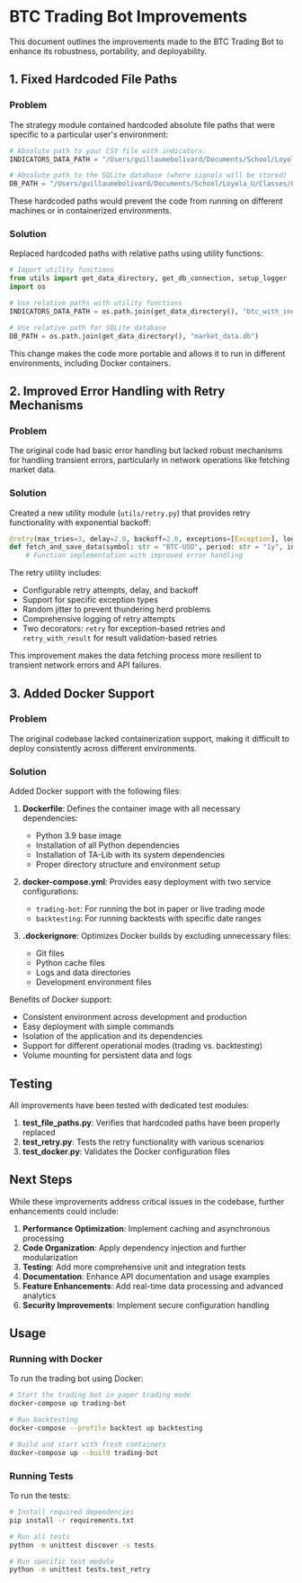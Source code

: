 # BTC Trading Bot Improvements

This document outlines the improvements made to the BTC Trading Bot to enhance its robustness, portability, and deployability.

## 1. Fixed Hardcoded File Paths

### Problem
The strategy module contained hardcoded absolute file paths that were specific to a particular user's environment:

```python
# Absolute path to your CSV file with indicators:
INDICATORS_DATA_PATH = "/Users/guillaumebolivard/Documents/School/Loyola_U/Classes/Capstone_MS_Finance/Trading_challenge/trading_bot/data/btc_with_indicators.csv"

# Absolute path to the SQLite database (where signals will be stored)
DB_PATH = "/Users/guillaumebolivard/Documents/School/Loyola_U/Classes/Capstone_MS_Finance/Trading_challenge/trading_bot/data/market_data.db"
```

These hardcoded paths would prevent the code from running on different machines or in containerized environments.

### Solution
Replaced hardcoded paths with relative paths using utility functions:

```python
# Import utility functions
from utils import get_data_directory, get_db_connection, setup_logger
import os

# Use relative paths with utility functions
INDICATORS_DATA_PATH = os.path.join(get_data_directory(), "btc_with_indicators.csv")

# Use relative path for SQLite database
DB_PATH = os.path.join(get_data_directory(), "market_data.db")
```

This change makes the code more portable and allows it to run in different environments, including Docker containers.

## 2. Improved Error Handling with Retry Mechanisms

### Problem
The original code had basic error handling but lacked robust mechanisms for handling transient errors, particularly in network operations like fetching market data.

### Solution
Created a new utility module (`utils/retry.py`) that provides retry functionality with exponential backoff:

```python
@retry(max_tries=3, delay=2.0, backoff=2.0, exceptions=[Exception], logger_name="fetch_historical_data")
def fetch_and_save_data(symbol: str = "BTC-USD", period: str = "1y", interval: str = "1h", data_path: Optional[str] = None) -> bool:
    # Function implementation with improved error handling
```

The retry utility includes:
- Configurable retry attempts, delay, and backoff
- Support for specific exception types
- Random jitter to prevent thundering herd problems
- Comprehensive logging of retry attempts
- Two decorators: `retry` for exception-based retries and `retry_with_result` for result validation-based retries

This improvement makes the data fetching process more resilient to transient network errors and API failures.

## 3. Added Docker Support

### Problem
The original codebase lacked containerization support, making it difficult to deploy consistently across different environments.

### Solution
Added Docker support with the following files:

1. **Dockerfile**: Defines the container image with all necessary dependencies:
   - Python 3.9 base image
   - Installation of all Python dependencies
   - Installation of TA-Lib with its system dependencies
   - Proper directory structure and environment setup

2. **docker-compose.yml**: Provides easy deployment with two service configurations:
   - `trading-bot`: For running the bot in paper or live trading mode
   - `backtesting`: For running backtests with specific date ranges

3. **.dockerignore**: Optimizes Docker builds by excluding unnecessary files:
   - Git files
   - Python cache files
   - Logs and data directories
   - Development environment files

Benefits of Docker support:
- Consistent environment across development and production
- Easy deployment with simple commands
- Isolation of the application and its dependencies
- Support for different operational modes (trading vs. backtesting)
- Volume mounting for persistent data and logs

## Testing

All improvements have been tested with dedicated test modules:

1. **test_file_paths.py**: Verifies that hardcoded paths have been properly replaced
2. **test_retry.py**: Tests the retry functionality with various scenarios
3. **test_docker.py**: Validates the Docker configuration files

## Next Steps

While these improvements address critical issues in the codebase, further enhancements could include:

1. **Performance Optimization**: Implement caching and asynchronous processing
2. **Code Organization**: Apply dependency injection and further modularization
3. **Testing**: Add more comprehensive unit and integration tests
4. **Documentation**: Enhance API documentation and usage examples
5. **Feature Enhancements**: Add real-time data processing and advanced analytics
6. **Security Improvements**: Implement secure configuration handling

## Usage

### Running with Docker

To run the trading bot using Docker:

```bash
# Start the trading bot in paper trading mode
docker-compose up trading-bot

# Run backtesting
docker-compose --profile backtest up backtesting

# Build and start with fresh containers
docker-compose up --build trading-bot
```

### Running Tests

To run the tests:

```bash
# Install required dependencies
pip install -r requirements.txt

# Run all tests
python -m unittest discover -s tests

# Run specific test module
python -m unittest tests.test_retry
```
